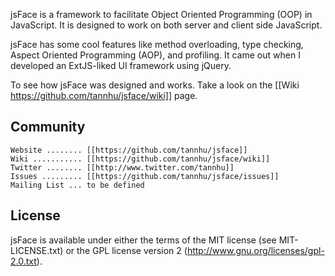 jsFace is a framework to facilitate Object Oriented Programming (OOP)
in JavaScript. It is designed to work on both server and client side JavaScript.

jsFace has some cool features like method overloading, type checking, Aspect
Oriented Programming (AOP), and profiling. It came out when I developed an ExtJS-liked
UI framework using jQuery.

To see how jsFace was designed and works. Take a look on the [[Wiki https://github.com/tannhu/jsface/wiki]] page.

Community
---------

    Website ........ [[https://github.com/tannhu/jsface]]
    Wiki ........... [[https://github.com/tannhu/jsface/wiki]]
    Twitter ........ [[http://www.twitter.com/tannhu]]
    Issues ......... [[https://github.com/tannhu/jsface/issues]]
    Mailing List ... to be defined

License
-------

jsFace is available under either the terms of the MIT license (see MIT-LICENSE.txt) or the GPL
license version 2 (http://www.gnu.org/licenses/gpl-2.0.txt).
